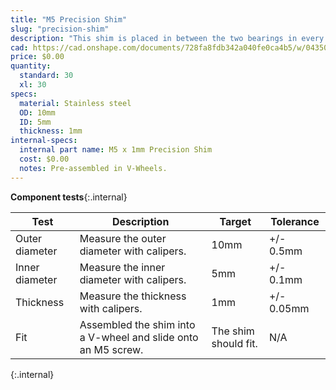 ```yaml
---
title: "M5 Precision Shim"
slug: "precision-shim"
description: "This shim is placed in between the two bearings in every pre-assembled V-wheel."
cad: https://cad.onshape.com/documents/728fa8fdb342a040fe0ca4b5/w/0435033a7c78b02e71d0f721/e/2fc37813c5b8bff6981ebe85?renderMode=0&uiState=6255c6d046b4a5023f0a852d
price: $0.00
quantity:
  standard: 30
  xl: 30
specs:
  material: Stainless steel
  OD: 10mm
  ID: 5mm
  thickness: 1mm
internal-specs:
  internal part name: M5 x 1mm Precision Shim
  cost: $0.00
  notes: Pre-assembled in V-Wheels.
---
```


**Component tests**{:.internal}

|Test          |Description  |Target       |Tolerance    |
|--------------|-------------|-------------|-------------|
|Outer diameter|Measure the outer diameter with calipers.|10mm|+/- 0.5mm
|Inner diameter|Measure the inner diameter with calipers.|5mm|+/- 0.1mm
|Thickness     |Measure the thickness with calipers.|1mm|+/- 0.05mm
|Fit           |Assembled the shim into a V-wheel and slide onto an M5 screw.|The shim should fit.|N/A
{:.internal}
